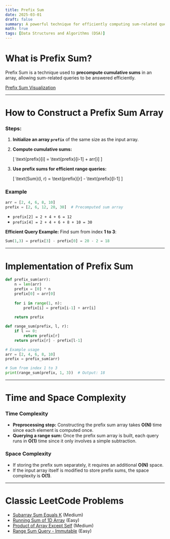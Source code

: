 ```yaml
---
title: Prefix Sum
date: 2025-03-01
draft: false
summary: A powerful technique for efficiently computing sum-related queries.
math: true
tags: [Data Structures and Algorithms (DSA)]
---
```


# **What is Prefix Sum?**
Prefix Sum is a technique used to **precompute cumulative sums** in an array, allowing sum-related queries to be answered efficiently.

[Prefix Sum Visualization](https://www.reddit.com/r/leetcode/comments/1ewxiqt/a_visual_guide_to_prefix_sums/)

---

# **How to Construct a Prefix Sum Array**
### **Steps:**
1. **Initialize an array `prefix`** of the same size as the input array.
2. **Compute cumulative sums:**
   
   \[
   \text{prefix}[i] = \text{prefix}[i-1] + arr[i]
   \]
   
3. **Use prefix sums for efficient range queries:**
   
   \[
   \text{Sum}(l, r) = \text{prefix}[r] - \text{prefix}[l-1]
   \]

### **Example**
```python
arr = [2, 4, 6, 8, 10]
prefix = [2, 6, 12, 20, 30]  # Precomputed sum array
```
- `prefix[2] = 2 + 4 + 6 = 12`
- `prefix[4] = 2 + 4 + 6 + 8 + 10 = 30`

**Efficient Query Example:**
Find sum from index **1 to 3**:
```python
Sum(1,3) = prefix[3] - prefix[0] = 20 - 2 = 18
```

---

# **Implementation of Prefix Sum**
```python
def prefix_sum(arr):
    n = len(arr)
    prefix = [0] * n
    prefix[0] = arr[0]
    
    for i in range(1, n):
        prefix[i] = prefix[i-1] + arr[i]
    
    return prefix

def range_sum(prefix, l, r):
    if l == 0:
        return prefix[r]
    return prefix[r] - prefix[l-1]

# Example usage
arr = [2, 4, 6, 8, 10]
prefix = prefix_sum(arr)

# Sum from index 1 to 3
print(range_sum(prefix, 1, 3))  # Output: 18
```

---

# **Time and Space Complexity**
### **Time Complexity**
- **Preprocessing step:** Constructing the prefix sum array takes **O(N)** time since each element is computed once.
- **Querying a range sum:** Once the prefix sum array is built, each query runs in **O(1)** time since it only involves a simple subtraction.

### **Space Complexity**
- If storing the prefix sum separately, it requires an additional **O(N)** space.
- If the input array itself is modified to store prefix sums, the space complexity is **O(1)**.

---

# **Classic LeetCode Problems**
- [Subarray Sum Equals K](https://leetcode.com/problems/subarray-sum-equals-k/) (Medium)
- [Running Sum of 1D Array](https://leetcode.com/problems/running-sum-of-1d-array/) (Easy)
- [Product of Array Except Self](https://leetcode.com/problems/product-of-array-except-self/) (Medium)
- [Range Sum Query - Immutable](https://leetcode.com/problems/range-sum-query-immutable/) (Easy)